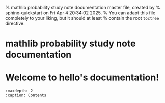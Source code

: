 % mathlib probability study note documentation master file, created by
% sphinx-quickstart on Fri Apr  4 20:34:02 2025.
% You can adapt this file completely to your liking, but it should at least
% contain the root `toctree` directive.

mathlib probability study note documentation
============================================

# Welcome to hello's documentation!

```{toctree}
:maxdepth: 2
:caption: Contents
```